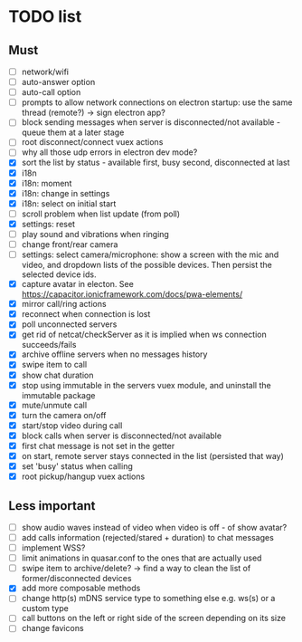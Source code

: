 # TODO list

## Must

- [ ] network/wifi
- [ ] auto-answer option
- [ ] auto-call option
- [ ] prompts to allow network connections on electron startup: use the same thread (remote?) -> sign electron app?
- [ ] block sending messages when server is disconnected/not available - queue them at a later stage
- [ ] root disconnect/connect vuex actions
- [ ] why all those udp errors in electron dev mode?
- [x] sort the list by status - available first, busy second, disconnected at last
- [x] i18n
- [x] i18n: moment
- [x] i18n: change in settings
- [x] i18n: select on initial start
- [ ] scroll problem when list update (from poll)
- [x] settings: reset
- [ ] play sound and vibrations when ringing
- [ ] change front/rear camera
- [ ] settings: select camera/microphone: show a screen with the mic and video, and dropdown lists of the possible devices. Then persist the selected device ids.
- [x] capture avatar in electon. See https://capacitor.ionicframework.com/docs/pwa-elements/
- [x] mirror call/ring actions
- [x] reconnect when connection is lost
- [x] poll unconnected servers
- [x] get rid of netcat/checkServer as it is implied when ws connection succeeds/fails
- [x] archive offline servers when no messages history
- [x] swipe item to call
- [x] show chat duration
- [x] stop using immutable in the servers vuex module, and uninstall the immutable package
- [x] mute/unmute call
- [x] turn the camera on/off
- [x] start/stop video during call
- [x] block calls when server is disconnected/not available
- [x] first chat message is not set in the getter
- [x] on start, remote server stays connected in the list (persisted that way)
- [x] set 'busy' status when calling
- [x] root pickup/hangup vuex actions

## Less important

- [ ] show audio waves instead of video when video is off - of show avatar?
- [ ] add calls information (rejected/stared + duration) to chat messages
- [ ] implement WSS?
- [ ] limit animations in quasar.conf to the ones that are actually used
- [ ] swipe item to archive/delete? -> find a way to clean the list of former/disconnected devices
- [x] add more composable methods
- [ ] change http(s) mDNS service type to something else e.g. ws(s) or a custom type
- [ ] call buttons on the left or right side of the screen depending on its size
- [ ] change favicons
